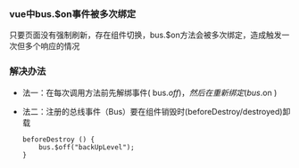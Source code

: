 ### vue中bus.$on事件被多次绑定

只要页面没有强制刷新，存在组件切换，bus.$on方法会被多次绑定，造成触发一次但多个响应的情况

### 解决办法
- 法一：在每次调用方法前先解绑事件( bus.$off )，然后在重新绑定( bus.$on )
- 法二：注册的总线事件（Bus）要在组件销毁时(beforeDestroy/destroyed)卸载

      beforeDestroy () {
          bus.$off("backUpLevel");
      }